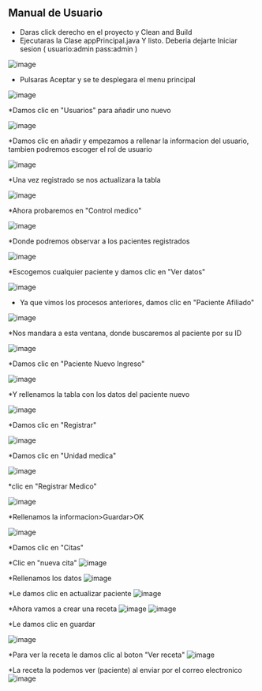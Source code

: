 ## Manual de Usuario

* Daras click derecho en el proyecto y Clean and Build
* Ejecutaras la Clase appPrincipal.java Y listo. Deberia dejarte Iniciar sesion ( usuario:admin pass:admin )

![image](https://github.com/Betinsky/Proyecto-Final/assets/168485195/d49cc9ce-816d-48a0-b5c7-725946ccf453)

* Pulsaras Aceptar y se te desplegara el menu principal

![image](https://github.com/Betinsky/Proyecto-Final/assets/168485195/133f0259-0b56-483f-a72d-d95287ff5a2e)


*Damos clic en "Usuarios" para añadir uno nuevo

![image](https://github.com/Betinsky/Proyecto-Final/assets/126542373/60be8510-ed45-46ce-9f5c-ffda7c8963d8)

*Damos clic en añadir y empezamos a rellenar la informacion del usuario, tambien podremos escoger el rol de usuario

![image](https://github.com/Betinsky/Proyecto-Final/assets/126542373/9a1da080-9868-4580-bf41-e9102bd13ab9)

*Una vez registrado se nos actualizara la tabla

![image](https://github.com/Betinsky/Proyecto-Final/assets/126542373/3d9c74c2-95c1-4a5e-8a88-3e8841c94db9)

*Ahora probaremos en "Control medico"

![image](https://github.com/Betinsky/Proyecto-Final/assets/126542373/9b878ea5-174a-4ada-a526-51f65c1bfc1f)

*Donde podremos observar a los pacientes registrados

![image](https://github.com/Betinsky/Proyecto-Final/assets/126542373/07952e43-c3db-4077-9ff3-5596fa2baf99)

*Escogemos cualquier paciente y damos clic en "Ver datos"

![image](https://github.com/Betinsky/Proyecto-Final/assets/126542373/b8f80bcb-1677-4ec9-ad35-988051dea2c4)


* Ya que vimos los procesos anteriores, damos clic en "Paciente Afiliado"
 
![image](https://github.com/Betinsky/Proyecto-Final/assets/126542373/a26530fb-7c18-4939-850d-00d923b9b100)

*Nos mandara a esta ventana, donde buscaremos al paciente por su ID

![image](https://github.com/Betinsky/Proyecto-Final/assets/126542373/ac094ba5-b314-47a3-af88-22641563b735)

*Damos clic en "Paciente Nuevo Ingreso"

![image](https://github.com/Betinsky/Proyecto-Final/assets/126542373/3ec3d382-0232-44d0-a3ee-94370265cae3)

*Y rellenamos la tabla con los datos del paciente nuevo

![image](https://github.com/Betinsky/Proyecto-Final/assets/126542373/a9749904-7bd7-42f1-a5ae-9a76e2cb32c5)

*Damos clic en "Registrar"

![image](https://github.com/Betinsky/Proyecto-Final/assets/126542373/7a3f01f3-22a8-45b9-812d-d3fbbc809a6e)

*Damos clic en "Unidad medica"

![image](https://github.com/Betinsky/Proyecto-Final/assets/126542373/b261b30b-a995-4d04-83c2-400e45f4b8ab)

*clic en "Registrar Medico"

![image](https://github.com/Betinsky/Proyecto-Final/assets/126542373/a87c5de6-92d8-4b99-a13a-50d088248363)


*Rellenamos la informacion>Guardar>OK

![image](https://github.com/Betinsky/Proyecto-Final/assets/126542373/26787745-baa8-4e8f-8bde-79357205eb19)

*Damos clic en "Citas"


*Clic en "nueva cita"
![image](https://github.com/Betinsky/Proyecto-Final/assets/126542373/505e26be-5c16-4752-97ec-5176e23acedc)

*Rellenamos los datos
![image](https://github.com/Betinsky/Proyecto-Final/assets/126542373/800bdfbf-d512-4678-b5f9-e3404c6d220b)

*Le damos clic en actualizar paciente
![image](https://github.com/Betinsky/Proyecto-Final/assets/126542373/fe7261a7-177b-49d0-9896-2711116870da)

*Ahora vamos a crear una receta
![image](https://github.com/Betinsky/Proyecto-Final/assets/126542373/2a0cc9bd-21ea-40c3-81fa-e3f721770596)
![image](https://github.com/Betinsky/Proyecto-Final/assets/126542373/0a9d7e54-7239-41d1-b865-df61c6450d4e)

*Le damos clic en guardar

![image](https://github.com/Betinsky/Proyecto-Final/assets/126542373/bd0df6e0-1079-467a-95ec-1997ab2327ce)





*Para ver la receta le damos clic al boton "Ver receta"
![image](https://github.com/Betinsky/Proyecto-Final/assets/126542373/35b3a129-120e-400f-9f13-00c82c59ef40)

*La receta la podemos ver (paciente) al enviar por el correo electronico 
![image](https://github.com/Betinsky/Proyecto-Final/assets/126542373/ab832b96-a87a-446c-8e72-83be637dd041)




